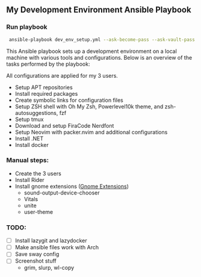 ## My Development Environment Ansible Playbook

### Run playbook

```bash
 ansible-playbook dev_env_setup.yml --ask-become-pass --ask-vault-pass
```

This Ansible playbook sets up a development environment on a local machine with various tools and configurations. Below is an overview of the tasks performed by the playbook:

All configurations are applied for my 3 users.

- Setup APT repositories
- Install required packages
- Create symbolic links for configuration files
- Setup ZSH shell with Oh My Zsh, Powerlevel10k theme, and zsh-autosuggestions, fzf
- Setup tmux
- Download and setup FiraCode Nerdfont
- Setup Neovim with packer.nvim and additional configurations
- Install .NET
- Install docker

### Manual steps:

- Create the 3 users
- Install Rider
- Install gnome extensions ([Gnome Extensions](https://extensions.gnome.org/))
     - sound-output-device-chooser
     - Vitals
     - unite
     - user-theme

### TODO:
- [ ] Install lazygit and lazydocker
- [ ] Make ansible files work with Arch
- [ ] Save sway config  
- [ ] Screenshot stuff
    - grim, slurp, wl-copy
